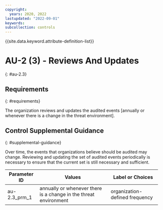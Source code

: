 ```yaml
---
copyright:
  years: 2020, 2022
lastupdated: "2022-09-01"
keywords: 
subcollection: controls
---
```



{{site.data.keyword.attribute-definition-list}}


# AU-2 (3) - Reviews And Updates
{: #au-2.3}

## Requirements
{: #requirements}

The organization reviews and updates the audited events [annually or whenever there is a change in the threat environment].

## Control Supplemental Guidance
{: #supplemental-guidance}

Over time, the events that organizations believe should be audited may change. Reviewing and updating the set of audited events periodically is necessary to ensure that the current set is still necessary and sufficient.

| Parameter ID | Values | Label or Choices |
|---|---|---|
| au-2.3_prm_1 | annually or whenever there is a change in the threat environment | organization-defined frequency |